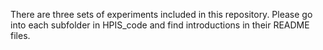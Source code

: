 There are three sets of experiments included in this repository. Please go into each subfolder in HPIS_code and find introductions in their README files.